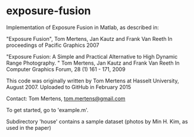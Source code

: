 # exposure-fusion

Implementation of Exposure Fusion in Matlab, as described in:

  "Exposure Fusion",
  Tom Mertens, Jan Kautz and Frank Van Reeth
  In proceedings of Pacific Graphics 2007

  "Exposure Fusion: A Simple and Practical Alternative to High Dynamic Range Photography. "
  Tom Mertens, Jan Kautz and Frank Van Reeth
  In Computer Graphics Forum, 28 (1) 161 - 171, 2009

This code was originally written by Tom Mertens at Hasselt University, August 2007.
Uploaded to GitHub in February 2015

Contact: Tom Mertens, tom.mertens@gmail.com


To get started, go to 'example.m'.

Subdirectory 'house' contains a sample dataset (photos by Min H. Kim, as used in the paper)